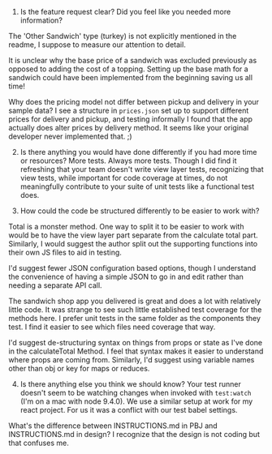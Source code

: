 1. Is the feature request clear? Did you feel like you needed more information?

The 'Other Sandwich' type (turkey) is not explicitly mentioned in the readme, I suppose to measure our attention to detail. 

It is unclear why the base price of a sandwich was excluded previously as opposed to adding the cost of a topping. Setting up the base math for a sandwich could have been implemented from the beginning saving us all time! 

Why does the pricing model not differ between pickup and delivery in your sample data? I see a structure in `prices.json` set up to support different prices for delivery and pickup, and testing informally I found that the app actually does alter prices by delivery method. It seems like your original developer never implemented that. ;)

2. Is there anything you would have done differently if you had more time or resources?
More tests. Always more tests. Though I did find it refreshing that your team doesn't write view layer tests, recognizing that view tests, while important for code coverage at times, do not meaningfully contribute to your suite of unit tests like a functional test does.

3. How could the code be structured differently to be easier to work with?

Total is a monster method. One way to split it to be easier to work with would be to have the view layer part separate from the calculate total part. Similarly, I would suggest the author split out the supporting functions into their own JS files to aid in testing.

I'd suggest fewer JSON configuration based options, though I understand the convenience of having a simple JSON to go in and edit rather than needing a separate API call.

The sandwich shop app you delivered is great and does a lot with relatively little code. It was strange to see such little established test coverage for the methods here. I prefer unit tests in the same folder as the components they test. I find it easier to see which files need coverage that way.

I'd suggest de-structuring syntax on things from props or state as I've done in the calculateTotal Method. I feel that syntax makes it easier to understand where props are coming from. Similarly, I'd suggest using variable names other than obj or key for maps or reduces. 

4. Is there anything else you think we should know?
Your test runner doesn't seem to be watching changes when invoked with `test:watch` (I'm on a mac with node 9.4.0). We use a similar setup at work for my react project. For us it was a conflict with our test babel settings.

What's the difference between INSTRUCTIONS.md in PBJ and INSTRUCTIONS.md in design? I recognize that the design is not coding but that confuses me.
